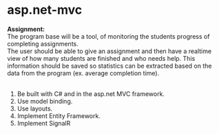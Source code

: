 # asp.net-mvc
<b>Assignment:</b> <br>
The program base will be a tool, of monitoring the students progress of completing assignments. <br>
The user should be able to give an assignment and then have a realtime view of how many students are finished and who needs help. 
This information should be saved so statistics can be extracted based on the data from the program (ex. average completion time).
<br><br>
1. Be built with C# and in the asp.net MVC framework. <br>
2. Use model binding.<br>
3. Use layouts.<br>
4. Implement Entity Framework.<br>
5. Implement SignalR
